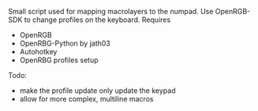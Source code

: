 Small script used for mapping macrolayers to the numpad. Use OpenRGB-SDK to change profiles on the keyboard.
Requires
- OpenRGB
- OpenRBG-Python by jath03
- Autohotkey
- OpenRBG profiles setup


Todo:
- make the profile update only update the keypad
- allow for more complex, multiline macros

